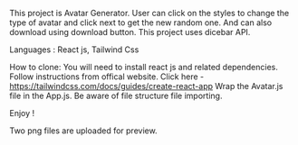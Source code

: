 This project is Avatar Generator.
User can click on the styles to change the type of avatar and click next to get the new random one.
And can also download using download button.
This project uses dicebar API.

Languages : React js, Tailwind Css

How to clone: You will need to install react js and related dependencies. 
Follow instructions from offical website. Click here - https://tailwindcss.com/docs/guides/create-react-app 
Wrap the Avatar.js file in the App.js. Be aware of file structure file importing.

Enjoy !

Two png files are uploaded for preview.
